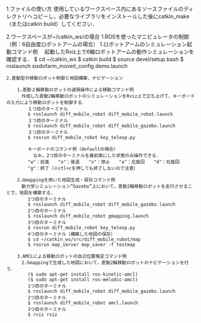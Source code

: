 1.ファイルの使い方
  使用しているワークスペース内にあるソースファイルのディレクトリへコピーし，必要なライブラリをインストールした後にcatkin_make（またはcatkin build）してください．

2.ワークスペースが~/catkin_ws/の場合
	1.ROSを使ったマニピュレータの制御（例：6自由度ロボットアームの場合）
		1.ロボットアームのシミュレーション起動コマンド例
		　起動したRviz上で6軸ロボットアームの動作シミュレーションを確認する．
			$ cd ~/catkin_ws
			$ catkin build
			$ source devel/setup.bash
			$ roslaunch sixdofarm_moveit_config demo.launch

	2.差動型の移動ロボット制御と地図構築，ナビゲーション
	
		1.差動２輪移動ロボットの遠隔操作による移動コマンド例
		　作成した差動2輪移動ロボットのシミュレーションをRviz上で立ち上げて，キーボードの入力により移動ロボットを制御する．
			１つ目のターミナル
			$ roslaunch diff_mobile_robot diff_mobile_robot.launch
			２つ目のターミナル
			$ roslaunch diff_mobile_robot diff_mobile_gazebo.launch
			３つ目のターミナル
			$ rosrun diff_mobile_robot key_teleop.py

			キーボードのコマンド例（defaultの場合）
			  なお，2つ目のターミナルを最前面にした状態のみ操作できる．
			"w"：前進　　"x"：後退　　"s"：停止　　"a"：左旋回　　"d"：右旋回
			"g"：終了（※ctl+cを押しても終了しないので注意）

		2.Gmappingを用いた地図生成・保存コマンド例
		　動力学シミュレーション”Gazebo”上において，差動2輪移動ロボットを走行させることで，地図を構築する．
			1つ目のターミナル
			$ roslaunch diff_mobile_robot diff_mobile_gazebo.launch
			2つ目のターミナル
			$ roslaunch diff_mobile_robot gmapping.launch
			3つ目のターミナル
			$ rosrun diff_mobile_robot key_teleop.py
			4つ目のターミナル（構築した地図の保存）
			$ cd ~/catkin_ws/src/diff_mobile_robot/map
			$ rosrun map_server map_saver -f testmap

		3.AMCLによる移動ロボットの自己位置推定コマンド例
		　2.Gmappingで生成した地図において，差動2輪移動ロボットのナビゲーションを行う．
			($ sudo apt-get install ros-kinetic-amcl)
			($ sudo apt-get install ros-melodic-amcl)
			1つ目のターミナル
			$ roslaunch diff_mobile_robot diff_mobile_gazebo.launch
			2つ目のターミナル
			$ roslaunch diff_mobile_robot amcl.launch
			3つ目のターミナル
			$ rviz rviz



